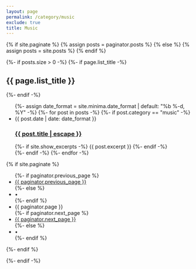 ```yaml
---
layout: page
permalink: /category/music
exclude: true
title: Music
---
```


{% if site.paginate %}
{% assign posts = paginator.posts %}
{% else %}
{% assign posts = site.posts %}
{% endif %}


{%- if posts.size > 0 -%}
{%- if page.list_title -%}
<h2 class="post-list-heading">{{ page.list_title }}</h2>
{%- endif -%}
<ul class="post-list">
{%- assign date_format = site.minima.date_format | default: "%b %-d, %Y" -%}
{%- for post in posts -%}
{%- if post.category == "music" -%}
<li>
<span class="post-meta">{{ post.date | date: date_format }}</span>
<h3>
<a class="post-link" href="{{ post.url | relative_url }}">
{{ post.title | escape }}
</a>
</h3>
{%- if site.show_excerpts -%}
{{ post.excerpt }}
{%- endif -%}
</li>
{%- endif -%}
{%- endfor -%}
</ul>

{% if site.paginate %}
<div class="pager">
<ul class="pagination">
{%- if paginator.previous_page %}
<li><a href="{{ paginator.previous_page_path | relative_url }}" class="previous-page">{{ paginator.previous_page }}</a></li>
{%- else %}
<li><div class="pager-edge">•</div></li>
{%- endif %}
<li><div class="current-page">{{ paginator.page }}</div></li>
{%- if paginator.next_page %}
<li><a href="{{ paginator.next_page_path | relative_url }}" class="next-page">{{ paginator.next_page }}</a></li>
{%- else %}
<li><div class="pager-edge">•</div></li>
{%- endif %}
</ul>
</div>
{%- endif %}

{%- endif -%}
